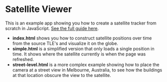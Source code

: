 # Satellite Viewer

This is an example app showing you how to create a satellite tracker from scratch in JavaScript. [See the full guide here](TODO).

* **index.html** shows you how to construct satellite positions over time from the source TLE's and visualize it on the globe.
* **simple.html** is a simplified version that only loads a single position in time. It shows where the satellite currently is when the page was refreshed.
* **street-level.html** is a more complex example showing how to place the camera at a street view in Melbourne, Australia, to see how the buildings at that location obscure the view to the satellite.